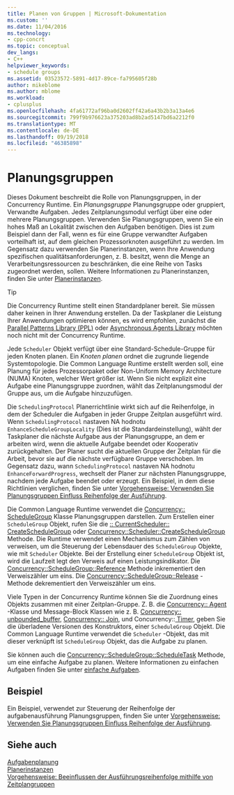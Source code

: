 ```yaml
---
title: Planen von Gruppen | Microsoft-Dokumentation
ms.custom: ''
ms.date: 11/04/2016
ms.technology:
- cpp-concrt
ms.topic: conceptual
dev_langs:
- C++
helpviewer_keywords:
- schedule groups
ms.assetid: 03523572-5891-4d17-89ce-fa795605f28b
author: mikeblome
ms.author: mblome
ms.workload:
- cplusplus
ms.openlocfilehash: 4fa61772af96ba0d2602ff42a6a43b2b3a13a4e6
ms.sourcegitcommit: 799f9b976623a375203ad8b2ad5147bd6a2212f0
ms.translationtype: MT
ms.contentlocale: de-DE
ms.lasthandoff: 09/19/2018
ms.locfileid: "46385898"
---
```

# <a name="schedule-groups"></a>Planungsgruppen

Dieses Dokument beschreibt die Rolle von Planungsgruppen, in der Concurrency Runtime. Ein *Planungsgruppe* Planungsgruppe oder gruppiert, Verwandte Aufgaben. Jedes Zeitplanungsmodul verfügt über eine oder mehrere Planungsgruppen. Verwenden Sie Planungsgruppen, wenn Sie ein hohes Maß an Lokalität zwischen den Aufgaben benötigen. Dies ist zum Beispiel dann der Fall, wenn es für eine Gruppe verwandter Aufgaben vorteilhaft ist, auf dem gleichen Prozessorknoten ausgeführt zu werden. Im Gegensatz dazu verwenden Sie Planerinstanzen, wenn Ihre Anwendung spezifischen qualitätsanforderungen, z. B. besitzt, wenn die Menge an Verarbeitungsressourcen zu beschränken, die eine Reihe von Tasks zugeordnet werden, sollen. Weitere Informationen zu Planerinstanzen, finden Sie unter [Planerinstanzen](../../parallel/concrt/scheduler-instances.md).

> [!TIP]
>  Die Concurrency Runtime stellt einen Standardplaner bereit. Sie müssen daher keinen in Ihrer Anwendung erstellen. Da der Taskplaner die Leistung Ihrer Anwendungen optimieren können, es wird empfohlen, zunächst die [Parallel Patterns Library (PPL)](../../parallel/concrt/parallel-patterns-library-ppl.md) oder [Asynchronous Agents Library](../../parallel/concrt/asynchronous-agents-library.md) möchten noch nicht mit der Concurrency Runtime.

Jede `Scheduler` Objekt verfügt über eine Standard-Schedule-Gruppe für jeden Knoten planen. Ein *Knoten planen* ordnet die zugrunde liegende Systemtopologie. Die Common Language Runtime erstellt werden soll, eine Planung für jedes Prozessorpaket oder Non-Uniform Memory Architecture (NUMA) Knoten, welcher Wert größer ist. Wenn Sie nicht explizit eine Aufgabe eine Planungsgruppe zuordnen, wählt das Zeitplanungsmodul der Gruppe aus, um die Aufgabe hinzuzufügen.

Die `SchedulingProtocol` Planerrichtlinie wirkt sich auf die Reihenfolge, in dem der Scheduler die Aufgaben in jeder Gruppe Zeitplan ausgeführt wird. Wenn `SchedulingProtocol` nastaven NA hodnotu `EnhanceScheduleGroupLocality` (Dies ist die Standardeinstellung), wählt der Taskplaner die nächste Aufgabe aus der Planungsgruppe, an dem er arbeiten wird, wenn die aktuelle Aufgabe beendet oder Kooperativ zurückgehalten. Der Planer sucht die aktuellen Gruppe der Zeitplan für die Arbeit, bevor sie auf die nächste verfügbare Gruppe verschoben. Im Gegensatz dazu, wann `SchedulingProtocol` nastaven NA hodnotu `EnhanceForwardProgress`, wechselt der Planer zur nächsten Planungsgruppe, nachdem jede Aufgabe beendet oder erzeugt. Ein Beispiel, in dem diese Richtlinien verglichen, finden Sie unter [Vorgehensweise: Verwenden Sie Planungsgruppen Einfluss Reihenfolge der Ausführung](../../parallel/concrt/how-to-use-schedule-groups-to-influence-order-of-execution.md).

Die Common Language Runtime verwendet die [Concurrency:: ScheduleGroup](../../parallel/concrt/reference/schedulegroup-class.md) Klasse Planungsgruppen darstellen. Zum Erstellen einer `ScheduleGroup` Objekt, rufen Sie die [:: CurrentScheduler:: CreateScheduleGroup](reference/currentscheduler-class.md#createschedulegroup) oder [Concurrency::Scheduler::CreateScheduleGroup](reference/scheduler-class.md#createschedulegroup) Methode. Die Runtime verwendet einen Mechanismus zum Zählen von verweisen, um die Steuerung der Lebensdauer des `ScheduleGroup` Objekte, wie mit `Scheduler` Objekte. Bei der Erstellung einer `ScheduleGroup` Objekt ist, wird die Laufzeit legt den Verweis auf einen Leistungsindikator. Die [Concurrency::ScheduleGroup::Reference](reference/schedulegroup-class.md#reference) Methode inkrementiert den Verweiszähler um eins. Die [Concurrency::ScheduleGroup::Release](reference/schedulegroup-class.md#release) -Methode dekrementiert den Verweiszähler um eins.

Viele Typen in der Concurrency Runtime können Sie die Zuordnung eines Objekts zusammen mit einer Zeitplan-Gruppe. Z. B. die [Concurrency:: Agent](../../parallel/concrt/reference/agent-class.md) -Klasse und Message-Block Klassen wie z. B. [Concurrency:: unbounded_buffer](reference/unbounded-buffer-class.md), [Concurrency:: Join](../../parallel/concrt/reference/join-class.md), und Concurrency::[ Timer](reference/timer-class.md), geben Sie die überladene Versionen des Konstruktors, einer `ScheduleGroup` Objekt. Die Common Language Runtime verwendet die `Scheduler` -Objekt, das mit dieser verknüpft ist `ScheduleGroup` Objekt, das die Aufgabe zu planen.

Sie können auch die [Concurrency::ScheduleGroup::ScheduleTask](reference/schedulegroup-class.md#scheduletask) Methode, um eine einfache Aufgabe zu planen. Weitere Informationen zu einfachen Aufgaben finden Sie unter [einfache Aufgaben](../../parallel/concrt/lightweight-tasks.md).

## <a name="example"></a>Beispiel

Ein Beispiel, verwendet zur Steuerung der Reihenfolge der aufgabenausführung Planungsgruppen, finden Sie unter [Vorgehensweise: Verwenden Sie Planungsgruppen Einfluss Reihenfolge der Ausführung](../../parallel/concrt/how-to-use-schedule-groups-to-influence-order-of-execution.md).

## <a name="see-also"></a>Siehe auch

[Aufgabenplanung](../../parallel/concrt/task-scheduler-concurrency-runtime.md)<br/>
[Planerinstanzen](../../parallel/concrt/scheduler-instances.md)<br/>
[Vorgehensweise: Beeinflussen der Ausführungsreihenfolge mithilfe von Zeitplangruppen](../../parallel/concrt/how-to-use-schedule-groups-to-influence-order-of-execution.md)

